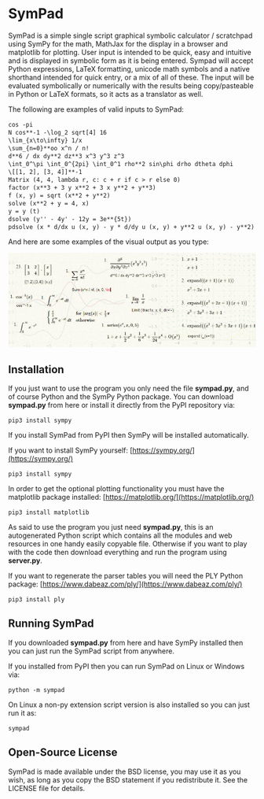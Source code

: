 # SymPad

SymPad is a simple single script graphical symbolic calculator / scratchpad using SymPy for the math, MathJax for the display in a browser and matplotlib for plotting.
User input is intended to be quick, easy and intuitive and is displayed in symbolic form as it is being entered.
Sympad will accept Python expressions, LaTeX formatting, unicode math symbols and a native shorthand intended for quick entry, or a mix of all of these.
The input will be evaluated symbolically or numerically with the results being copy/pasteable in Python or LaTeX formats, so it acts as a translator as well.

The following are examples of valid inputs to SymPad:
```
cos -pi
N cos**-1 -\log_2 sqrt[4] 16
\lim_{x\to\infty} 1/x
\sum_{n=0}**oo x^n / n!
d**6 / dx dy**2 dz**3 x^3 y^3 z^3
\int_0^\pi \int_0^{2pi} \int_0^1 rho**2 sin\phi drho dtheta dphi
\[[1, 2], [3, 4]]**-1
Matrix (4, 4, lambda r, c: c + r if c > r else 0)
factor (x**3 + 3 y x**2 + 3 x y**2 + y**3)
f (x, y) = sqrt (x**2 + y**2)
solve (x**2 + y = 4, x)
y = y (t)
dsolve (y'' - 4y' - 12y = 3e**{5t})
pdsolve (x * d/dx u (x, y) - y * d/dy u (x, y) + y**2 u (x, y) - y**2)
```

And here are some examples of the visual output as you type:

![SymPad image example](https://raw.githubusercontent.com/Pristine-Cat/SymPad/master/sympad.png#1)

## Installation

If you just want to use the program you only need the file **sympad.py**, and of course Python and the SymPy Python package.
You can download **sympad.py** from here or install it directly from the PyPI repository via:
```
pip3 install sympy
```

If you install SymPad from PyPI then SymPy will be installed automatically.

If you want to install SymPy yourself: [https://sympy.org/](https://sympy.org/)
```
pip3 install sympy
```

In order to get the optional plotting functionality you must have the matplotlib package installed: [https://matplotlib.org/](https://matplotlib.org/)
```
pip3 install matplotlib
```

As said to use the program you just need **sympad.py**, this is an autogenerated Python script which contains all the modules and web resources in one handy easily copyable file.
Otherwise if you want to play with the code then download everything and run the program using **server.py**.

If you want to regenerate the parser tables you will need the PLY Python package: [https://www.dabeaz.com/ply/](https://www.dabeaz.com/ply/)
```
pip3 install ply
```

## Running SymPad

If you downloaded **sympad.py** from here and have SymPy installed then you can just run the SymPad script from anywhere.

If you installed from PyPI then you can run SymPad on Linux or Windows via:
```
python -m sympad
```

On Linux a non-py extension script version is also installed so you can just run it as:
```
sympad
```

## Open-Source License

SymPad is made available under the BSD license, you may use it as you wish, as long as you copy the BSD statement if you redistribute it. See the LICENSE file for details.
